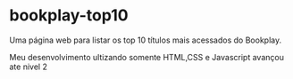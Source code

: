 # bookplay-top10
Uma página web para listar os top 10 títulos mais acessados do Bookplay.

Meu desenvolvimento ultizando somente HTML,CSS e Javascript avançou ate nivel 2 
